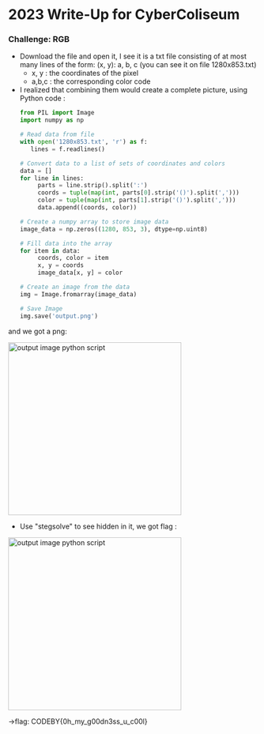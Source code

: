 # 2023 Write-Up for CyberColiseum

### Challenge: RGB

- Download the file and open it, I see it is a txt file consisting of at most many lines of the form: (x, y): a, b, c
  (you can see it on file 1280x853.txt)
   + x, y : the coordinates of the pixel
   + a,b,c : the corresponding color code
- I realized that combining them would create a complete picture, using Python code :
  ```python
  from PIL import Image
  import numpy as np

  # Read data from file
  with open('1280x853.txt', 'r') as f:
     lines = f.readlines()

  # Convert data to a list of sets of coordinates and colors
  data = []
  for line in lines:
       parts = line.strip().split(':')
       coords = tuple(map(int, parts[0].strip('()').split(',')))
       color = tuple(map(int, parts[1].strip('()').split(',')))
       data.append((coords, color))
  
  # Create a numpy array to store image data
  image_data = np.zeros((1280, 853, 3), dtype=np.uint8)
  
  # Fill data into the array
  for item in data:
       coords, color = item
       x, y = coords
       image_data[x, y] = color
  
  # Create an image from the data
  img = Image.fromarray(image_data)
  
  # Save Image
  img.save('output.png')

and we got a png: 

<img src="1.png" alt="output image python script" width="350"/>

- Use "stegsolve" to see hidden in it, we got flag : 

<img src="2.png" alt="output image python script" width="350"/>

->flag: CODEBY{0h_my_g00dn3ss_u_c00l}

